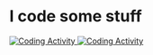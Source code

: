 # I code some stuff

<a href="https://wakatime.com/@N1ckPro" target="_blank">
    <img alt="Coding Activity" src="https://github-readme-stats.vercel.app/api?username=N1ckPro&show_icons=true&count_private=true&theme=dark">
</a>
<a href="https://wakatime.com/@N1ckPro" target="_blank">
    <img alt="Coding Activity" src="https://github-readme-stats.vercel.app/api/wakatime?username=@N1ckPro&theme=dark">
</a>
